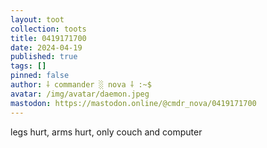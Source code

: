 ```yaml
---
layout: toot
collection: toots
title: 0419171700
date: 2024-04-19
published: true
tags: []
pinned: false
author: ⸸ commander ░ nova ⸸ :~$
avatar: /img/avatar/daemon.jpeg
mastodon: https://mastodon.online/@cmdr_nova/0419171700
---
```


legs hurt, arms hurt, only couch and computer
